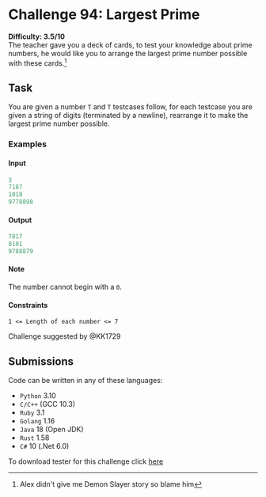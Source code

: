 # Challenge 94: Largest Prime

**Difficulty: 3.5/10**  
The teacher gave you a deck of cards, to test your knowledge about prime numbers, he would like you to arrange the largest prime number possible with these cards.[^note]

## Task

You are given a number `T` and `T` testcases follow, for each testcase you are given a string of digits (terminated by a newline), rearrange it to make the largest prime number possible.

### Examples

#### Input

```rs
3
7187
1018
9778898
```

#### Output

```rs
7817
8101
9788879
```

#### Note

The number cannot begin with a `0`.

#### Constraints

`1 <= Length of each number <= 7`

Challenge suggested by @KK1729

## Submissions

Code can be written in any of these languages:

- `Python` 3.10
- `C/C++` (GCC 10.3)
- `Ruby` 3.1
- `Golang` 1.16
- `Java` 18 (Open JDK)
- `Rust` 1.58
- `C#` 10 (.Net 6.0)

To download tester for this challenge click [here](https://downgit.github.io/#/home?url=https://github.com/Pomroka/TWT_Challenges_Tester/tree/main/Challenge_94)

[^note]: Alex didn't give me Demon Slayer story so blame him
